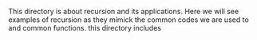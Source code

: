 This directory is about recursion and its applications. Here we will see examples of recursion as they mimick the common codes we are used to and common functions. this directory includes

